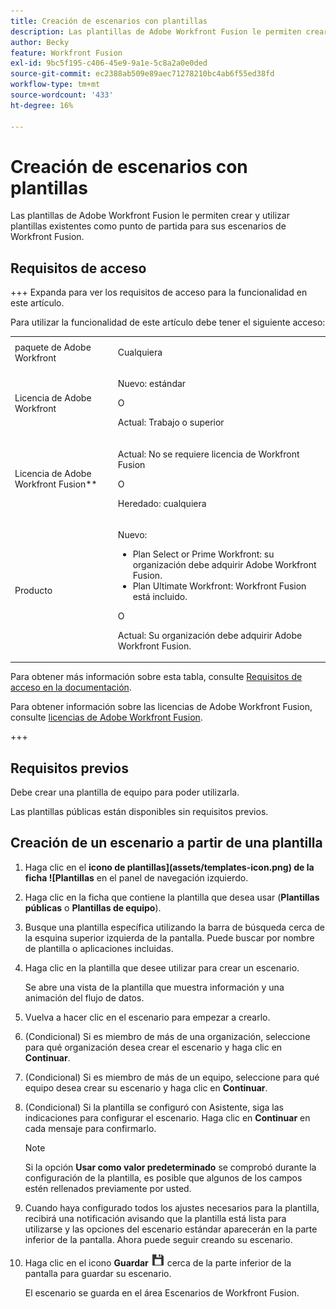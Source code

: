 ```yaml
---
title: Creación de escenarios con plantillas
description: Las plantillas de Adobe Workfront Fusion le permiten crear y utilizar plantillas existentes como punto de partida para sus escenarios de Workfront Fusion.
author: Becky
feature: Workfront Fusion
exl-id: 9bc5f195-c406-45e9-9a1e-5c8a2a0e0ded
source-git-commit: ec2388ab509e89aec71278210bc4ab6f55ed38fd
workflow-type: tm+mt
source-wordcount: '433'
ht-degree: 16%

---
```


# Creación de escenarios con plantillas

Las plantillas de Adobe Workfront Fusion le permiten crear y utilizar plantillas existentes como punto de partida para sus escenarios de Workfront Fusion.

## Requisitos de acceso

+++ Expanda para ver los requisitos de acceso para la funcionalidad en este artículo.

Para utilizar la funcionalidad de este artículo debe tener el siguiente acceso:

<table style="table-layout:auto">
 <col> 
 <col> 
 <tbody> 
  <tr> 
   <td role="rowheader">paquete de Adobe Workfront 
   <td> <p>Cualquiera</p> </td> 
  </tr> 
  <tr data-mc-conditions=""> 
   <td role="rowheader">Licencia de Adobe Workfront</td> 
   <td> <p>Nuevo: estándar</p><p>O</p><p>Actual: Trabajo o superior</p> </td> 
  </tr> 
  <tr> 
   <td role="rowheader">Licencia de Adobe Workfront Fusion**</td> 
   <td>
   <p>Actual: No se requiere licencia de Workfront Fusion</p>
   <p>O</p>
   <p>Heredado: cualquiera </p>
   </td> 
  </tr> 
  <tr> 
   <td role="rowheader">Producto</td> 
   <td>
   <p>Nuevo:</p> <ul><li>Plan Select or Prime Workfront: su organización debe adquirir Adobe Workfront Fusion.</li><li>Plan Ultimate Workfront: Workfront Fusion está incluido.</li></ul>
   <p>O</p>
   <p>Actual: Su organización debe adquirir Adobe Workfront Fusion.</p>
   </td> 
  </tr>
 </tbody> 
</table>

Para obtener más información sobre esta tabla, consulte [Requisitos de acceso en la documentación](/help/workfront-fusion/references/licenses-and-roles/access-level-requirements-in-documentation.md).

Para obtener información sobre las licencias de Adobe Workfront Fusion, consulte [licencias de Adobe Workfront Fusion](/help/workfront-fusion/set-up-and-manage-workfront-fusion/licensing-operations-overview/license-automation-vs-integration.md).

+++

## Requisitos previos

Debe crear una plantilla de equipo para poder utilizarla.

Las plantillas públicas están disponibles sin requisitos previos.

## Creación de un escenario a partir de una plantilla

1. Haga clic en el **icono de plantillas](assets/templates-icon.png) de la ficha ![Plantillas** en el panel de navegación izquierdo.
1. Haga clic en la ficha que contiene la plantilla que desea usar (**Plantillas públicas** o **Plantillas de equipo**).
1. Busque una plantilla específica utilizando la barra de búsqueda cerca de la esquina superior izquierda de la pantalla. Puede buscar por nombre de plantilla o aplicaciones incluidas.
1. Haga clic en la plantilla que desee utilizar para crear un escenario.

   Se abre una vista de la plantilla que muestra información y una animación del flujo de datos.

1. Vuelva a hacer clic en el escenario para empezar a crearlo.
1. (Condicional) Si es miembro de más de una organización, seleccione para qué organización desea crear el escenario y haga clic en **Continuar**.
1. (Condicional) Si es miembro de más de un equipo, seleccione para qué equipo desea crear su escenario y haga clic en **Continuar**.
1. (Condicional) Si la plantilla se configuró con Asistente, siga las indicaciones para configurar el escenario. Haga clic en **Continuar** en cada mensaje para confirmarlo.

   >[!NOTE]
   >
   >Si la opción **Usar como valor predeterminado** se comprobó durante la configuración de la plantilla, es posible que algunos de los campos estén rellenados previamente por usted.

1. Cuando haya configurado todos los ajustes necesarios para la plantilla, recibirá una notificación avisando que la plantilla está lista para utilizarse y las opciones del escenario estándar aparecerán en la parte inferior de la pantalla. Ahora puede seguir creando su escenario.

1. Haga clic en el icono **Guardar** ![Guardar icono](assets/save-icon.png) cerca de la parte inferior de la pantalla para guardar su escenario.

   El escenario se guarda en el área Escenarios de Workfront Fusion.

